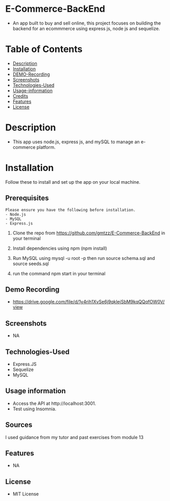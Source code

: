 # E-Commerce-BackEnd
* An app built to buy and sell online, this project focuses on building the backend for an ecommmerce using express js, node js and sequelize. 
# Table of Contents
* [Description](#Description)
* [Installation](#Installation)
* [DEMO-Recording](#DEMO-Recording)
* [Screenshots](#Screenshots)
* [Technologies-Used](#Technologies-used)
* [Usage-information](#Usage-information)
* [Credits](#Credits)
* [Features](#Features)
* [License](#License)
# Description 
* This app uses node.js, express js, and mySQL to manage an e-commerce platform.  

# Installation
Follow these to install and set up the app on your local machine.
## Prerequisites
    Please ensure you have the following before installation. 
    - Node.js
    - MySQL
    - Express.js
1. Clone the repo from https://github.com/gmtzz/E-Commerce-BackEnd  in your terminal
 
2. Install dependencies using npm (npm install)

3. Run MySQL using mysql -u root -p then run source schema.sql and source seeds.sql

4. run the command npm start in your terminal

## Demo Recording
* https://drive.google.com/file/d/1y4rih1XvSe6j9qklejSbM9kqQQqfOW0V/view 
## Screenshots
 * NA
## Technologies-Used
* Express.JS
* Sequelize
* MySQL

## Usage information
* Access the API at http://localhost:3001.
* Test using  Insomnia. 
## Sources
I used guidance from my tutor and past exercises from module 13
## Features
*   NA
## License
* MIT License